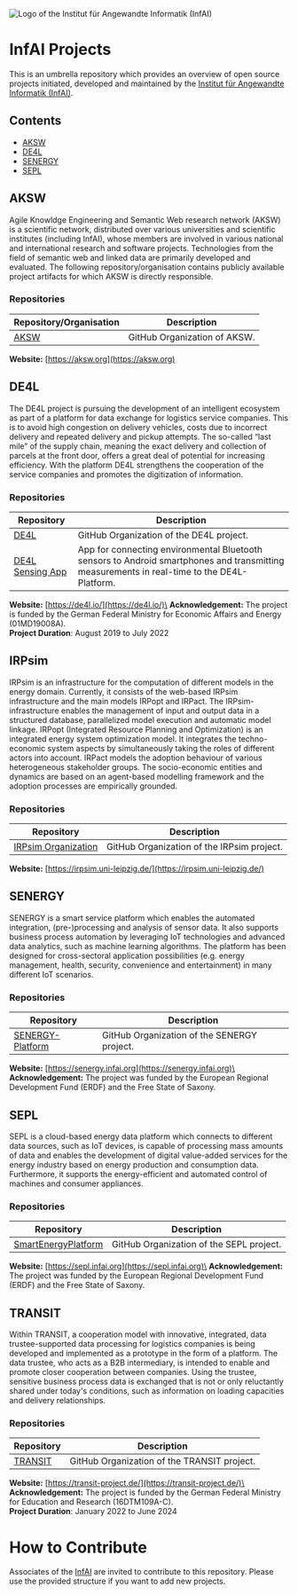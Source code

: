 ![Logo of the Institut für Angewandte Informatik (InfAI)](https://infai.org/wp-content/uploads/2017/07/infai_logo_final_without_light_small.jpg)

# InfAI Projects

This is an umbrella repository which provides an overview of open source projects initiated, developed and maintained by the [Institut für Angewandte Informatik (InfAI)](https://www.infai.org).

## Contents

- [AKSW](#aksw)
- [DE4L](#de4l)
- [SENERGY](#senergy)
- [SEPL](#sepl)

## AKSW
Agile Knowldge Engineering and Semantic Web research network (AKSW) is a scientific network, distributed over various universities and scientific institutes (including InfAI), whose members are involved in various national and international research and software projects. Technologies from the field of semantic web and linked data are primarily developed and evaluated. The following repository/organisation contains publicly available project artifacts for which AKSW is directly responsible.

### Repositories
| Repository/Organisation                                | Description                                 |
|--------------------------------------------------------|---------------------------------------------|
| [AKSW](https://github.com/AKSW)                        | GitHub Organization of AKSW. |

**Website:** [https://aksw.org](https://aksw.org)


## DE4L

The DE4L project is pursuing the development of an intelligent ecosystem as part of a platform for data exchange for logistics service companies. This is to avoid high congestion on delivery vehicles, costs due to incorrect delivery and repeated delivery and pickup attempts. The so-called “last mile” of the supply chain, meaning the exact delivery and collection of parcels at the front door, offers a great deal of potential for increasing efficiency. With the platform DE4L strengthens the cooperation of the service companies and promotes the digitization of information.

### Repositories
| Repository                                             | Description                                 |
|--------------------------------------------------------|---------------------------------------------|
| [DE4L](https://github.com/DE4L-Project)| GitHub Organization of the DE4L project. |
| [DE4L Sensing App](https://github.com/DE4L-Project/de4l-sensor-android-app)| App for connecting environmental Bluetooth sensors to Android smartphones and transmitting measurements in real-time to the DE4L-Platform.

**Website:** [https://de4l.io/](https://de4l.io/)\
**Acknowledgement:** The project is funded by the German Federal Ministry for Economic Affairs and Energy (01MD19008A).\
**Project Duration**: August 2019 to July 2022

## IRPsim

IRPsim is an infrastructure for the computation of different models in the energy domain. Currently, it consists of the web-based IRPsim infrastructure and the main models IRPopt and IRPact. The IRPsim-infrastructure enables the management of input and output data in a structured database, parallelized model execution and automatic model linkage. IRPopt (Integrated Resource Planning and Optimization) is an integrated energy system optimization model. It integrates the techno-economic system aspects by simultaneously taking the roles of different actors into account. IRPact models the adoption behaviour of various heterogeneous stakeholder groups. The socio-economic entities and dynamics are based on an agent-based modelling framework and the adoption processes are empirically grounded.

### Repositories
| Repository                                             | Description                                 |
|--------------------------------------------------------|---------------------------------------------|
| [IRPsim Organization](https://github.com/IRPsim)| GitHub Organization of the IRPsim project. |

**Website:** [https://irpsim.uni-leipzig.de/](https://irpsim.uni-leipzig.de/)

## SENERGY

SENERGY is a smart service platform which enables the automated integration, (pre-)processing and analysis of sensor data. It also supports business process automation by leveraging IoT technologies and advanced data analytics, such as machine learning algorithms. The platform has been designed for cross-sectoral application possibilities (e.g. energy management, health, security, convenience and entertainment) in many different IoT scenarios.

### Repositories
| Repository                                             | Description                                 |
|--------------------------------------------------------|---------------------------------------------|
| [SENERGY-Platform](https://github.com/SENERGY-Platform)| GitHub Organization of the SENERGY project. |

**Website:** [https://senergy.infai.org](https://senergy.infai.org)\
**Acknowledgement:** The project was funded by the European Regional Development Fund (ERDF) and the Free State of Saxony.

## SEPL
SEPL is a cloud-based energy data platform which connects to different data sources, such as IoT devices, is capable of processing mass amounts of data and enables the development of digital value-added services for the energy industry based on energy production and consumption data. Furthermore, it supports the energy-efficient and automated control of machines and consumer appliances. 

### Repositories
| Repository                                             | Description                                 |
|--------------------------------------------------------|---------------------------------------------|
| [SmartEnergyPlatform](https://github.com/SENERGY-Platform)| GitHub Organization of the SEPL project. |

**Website:** [https://sepl.infai.org](https://sepl.infai.org)\
**Acknowledgement:** The project was funded by the European Regional Development Fund (ERDF) and the Free State of Saxony.

## TRANSIT

Within TRANSIT, a cooperation model with innovative, integrated, data trustee-supported data processing for logistics companies is being developed and implemented as a prototype in the form of a platform. The data trustee, who acts as a B2B intermediary, is intended to enable and promote closer cooperation between companies. Using the trustee, sensitive business process data is exchanged that is not or only reluctantly shared under today's conditions, such as information on loading capacities and delivery relationships.

### Repositories
| Repository                                             | Description                                 |
|--------------------------------------------------------|---------------------------------------------|
| [TRANSIT](https://github.com/TRANSIT-Infai)| GitHub Organization of the TRANSIT project. |


**Website:** [https://transit-project.de/](https://transit-project.de/)\
**Acknowledgement:** The project is funded by the German Federal Ministry for Education and Research (16DTM109A-C).\
**Project Duration**: January 2022 to June 2024

# How to Contribute

Associates of the [InfAI](https://www.infai.org) are invited to contribute to this repository. Please use the provided structure if you want to add new projects.
